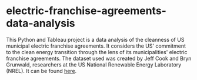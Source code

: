 # electric-franchise-agreements-data-analysis
This Python and Tableau project is a data analysis of the cleanness of US municipal electric franchise agreements. It considers the US' commitment to the clean energy transition through the lens of its municipalities' electric franchise agreements. The dataset used was created by Jeff Cook and Bryn Grunwald, researchers at the US National Renewable Energy Laboratory (NREL). It can be found [here](https://data.nrel.gov/submissions/124).
